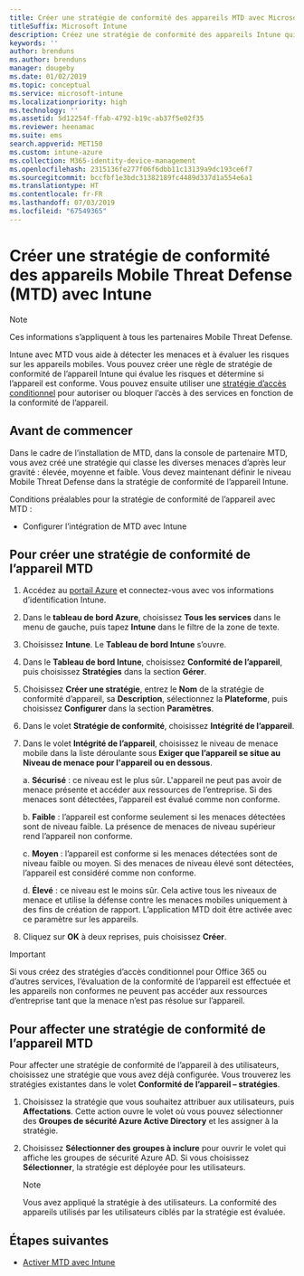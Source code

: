 ```yaml
---
title: Créer une stratégie de conformité des appareils MTD avec Microsoft Intune
titleSuffix: Microsoft Intune
description: Créez une stratégie de conformité des appareils Intune qui utilise les niveaux de menace MTD partenaires afin de déterminer si un appareil mobile peut accéder aux ressources de l’entreprise.
keywords: ''
author: brenduns
ms.author: brenduns
manager: dougeby
ms.date: 01/02/2019
ms.topic: conceptual
ms.service: microsoft-intune
ms.localizationpriority: high
ms.technology: ''
ms.assetid: 5d12254f-ffab-4792-b19c-ab37f5e02f35
ms.reviewer: heenamac
ms.suite: ems
search.appverid: MET150
ms.custom: intune-azure
ms.collection: M365-identity-device-management
ms.openlocfilehash: 2315136fe277f06f6dbb11c13139a9dc193ce6f7
ms.sourcegitcommit: bccfbf1e3bdc31382189fc4489d337d1a554e6a1
ms.translationtype: HT
ms.contentlocale: fr-FR
ms.lasthandoff: 07/03/2019
ms.locfileid: "67549365"
---
```

# <a name="create-mobile-threat-defense-mtd-device-compliance-policy-with-intune"></a>Créer une stratégie de conformité des appareils Mobile Threat Defense (MTD) avec Intune

> [!NOTE] 
> Ces informations s’appliquent à tous les partenaires Mobile Threat Defense.

Intune avec MTD vous aide à détecter les menaces et à évaluer les risques sur les appareils mobiles. Vous pouvez créer une règle de stratégie de conformité de l’appareil Intune qui évalue les risques et détermine si l’appareil est conforme. Vous pouvez ensuite utiliser une [stratégie d’accès conditionnel](create-conditional-access-intune.md) pour autoriser ou bloquer l’accès à des services en fonction de la conformité de l’appareil.

## <a name="before-you-begin"></a>Avant de commencer

Dans le cadre de l’installation de MTD, dans la console de partenaire MTD, vous avez créé une stratégie qui classe les diverses menaces d’après leur gravité : élevée, moyenne et faible. Vous devez maintenant définir le niveau Mobile Threat Defense dans la stratégie de conformité de l’appareil Intune.

Conditions préalables pour la stratégie de conformité de l’appareil avec MTD :

- Configurer l’intégration de MTD avec Intune

## <a name="to-create-an-mtd-device-compliance-policy"></a>Pour créer une stratégie de conformité de l’appareil MTD

1. Accédez au [portail Azure](https://portal.azure.com/) et connectez-vous avec vos informations d’identification Intune.

2. Dans le **tableau de bord Azure**, choisissez **Tous les services** dans le menu de gauche, puis tapez **Intune** dans le filtre de la zone de texte.

3. Choisissez **Intune**. Le **Tableau de bord Intune** s’ouvre.

4. Dans le **Tableau de bord Intune**, choisissez **Conformité de l’appareil**, puis choisissez **Stratégies** dans la section **Gérer**.

5. Choisissez **Créer une stratégie**, entrez le **Nom** de la stratégie de conformité d’appareil, sa **Description**, sélectionnez la **Plateforme**, puis choisissez **Configurer** dans la section **Paramètres**.

6. Dans le volet **Stratégie de conformité**, choisissez **Intégrité de l’appareil**.

7. Dans le volet **Intégrité de l’appareil**, choisissez le niveau de menace mobile dans la liste déroulante sous **Exiger que l’appareil se situe au Niveau de menace pour l'appareil ou en dessous**.

    a.  **Sécurisé** : ce niveau est le plus sûr. L'appareil ne peut pas avoir de menace présente et accéder aux ressources de l’entreprise. Si des menaces sont détectées, l’appareil est évalué comme non conforme.

    b.  **Faible** : l’appareil est conforme seulement si les menaces détectées sont de niveau faible. La présence de menaces de niveau supérieur rend l’appareil non conforme.

    c.  **Moyen** : l’appareil est conforme si les menaces détectées sont de niveau faible ou moyen. Si des menaces de niveau élevé sont détectées, l’appareil est considéré comme non conforme.

    d.  **Élevé** : ce niveau est le moins sûr. Cela active tous les niveaux de menace et utilise la défense contre les menaces mobiles uniquement à des fins de création de rapport. L’application MTD doit être activée avec ce paramètre sur les appareils.

8. Cliquez sur **OK** à deux reprises, puis choisissez **Créer**.

> [!IMPORTANT]
> Si vous créez des stratégies d’accès conditionnel pour Office 365 ou d’autres services, l’évaluation de la conformité de l’appareil est effectuée et les appareils non conformes ne peuvent pas accéder aux ressources d’entreprise tant que la menace n’est pas résolue sur l’appareil.

## <a name="to-assign-an-mtd-device-compliance-policy"></a>Pour affecter une stratégie de conformité de l’appareil MTD

Pour affecter une stratégie de conformité de l’appareil à des utilisateurs, choisissez une stratégie que vous avez déjà configurée. Vous trouverez les stratégies existantes dans le volet **Conformité de l’appareil – stratégies**.

1. Choisissez la stratégie que vous souhaitez attribuer aux utilisateurs, puis **Affectations**. Cette action ouvre le volet où vous pouvez sélectionner des **Groupes de sécurité Azure Active Directory** et les assigner à la stratégie.

2. Choisissez **Sélectionner des groupes à inclure** pour ouvrir le volet qui affiche les groupes de sécurité Azure AD.  Si vous choisissez **Sélectionner**, la stratégie est déployée pour les utilisateurs.

    > [!NOTE] 
    > Vous avez appliqué la stratégie à des utilisateurs. La conformité des appareils utilisés par les utilisateurs ciblés par la stratégie est évaluée.

## <a name="next-steps"></a>Étapes suivantes

- [Activer MTD avec Intune](mtd-connector-enable.md)
